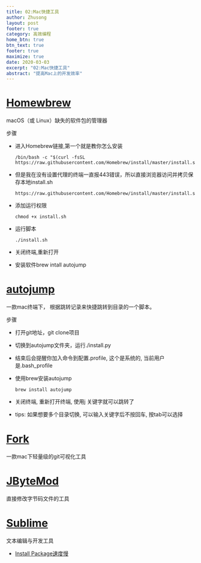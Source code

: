```yaml
---
title: 02:Mac快捷工具
author: Zhusong
layout: post
footer: true
category: 高效编程
home_btn: true
btn_text: true
footer: true
maximize: true
date: 2020-03-03
excerpt: "02:Mac快捷工具"
abstract: "提高Mac上的开发效率"
---
```


# [Homewbrew](https://brew.sh/index_zh-cn)
macOS（或 Linux）缺失的软件包的管理器

步骤  

* 进入Homebrew链接,第一个就是教你怎么安装  
 
	```shell
	/bin/bash -c "$(curl -fsSL https://raw.githubusercontent.com/Homebrew/install/master/install.sh)"
	```
* 但是我在没有设置代理的终端一直报443错误，所以直接浏览器访问并拷贝保存本地install.sh

	```
	https://raw.githubusercontent.com/Homebrew/install/master/install.sh
	```
* 添加运行权限  

	```shell
	chmod +x install.sh
	```  
* 运行脚本  

	```shell
	./install.sh
	```  
* 关闭终端,重新打开
* 安装软件brew intall autojump

# [autojump](https://github.com/wting/autojump)

一款mac终端下， 根据跳转记录来快捷跳转到目录的一个脚本。

步骤

* 打开git地址，git clone项目
* 切换到autojump文件夹，运行./install.py
* 结束后会提醒你加入命令到配置.profile, 这个是系统的, 当前用户是.bash_profile
* 使用brew安装autojump  

	```shell
	brew install autojump
	```
* 关闭终端, 重新打开终端, 使用j 关键字就可以跳转了
* tips: 如果想要多个目录切换, 可以输入关键字后不按回车, 按tab可以选择

# [Fork](https://git-fork.com/)

一款mac下轻量级的git可视化工具


# [JByteMod](https://github.com/GraxCode/JByteMod-Beta)

直接修改字节码文件的工具

# [Sublime](http://www.sublimetext.com/)

文本编辑与开发工具

* [Install Package速度慢](https://blog.csdn.net/qq_39633494/article/details/93330323?depth_1-utm_source=distribute.pc_relevant.none-task&utm_source=distribute.pc_relevant.none-task)